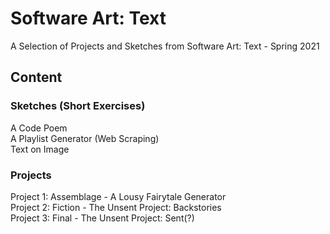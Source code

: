 <h1> Software Art: Text </h1>
A Selection of Projects and Sketches from Software Art: Text - Spring 2021
<h2> Content </h2>
<h3>Sketches (Short Exercises)</h3>
A Code Poem</br>
A Playlist Generator (Web Scraping)</br>
Text on Image 
</br>
<h3>Projects</h3>
Project 1: Assemblage - A Lousy Fairytale Generator
</br>
Project 2: Fiction - The Unsent Project: Backstories
</br>
Project 3: Final - The Unsent Project: Sent(?)
</br>

